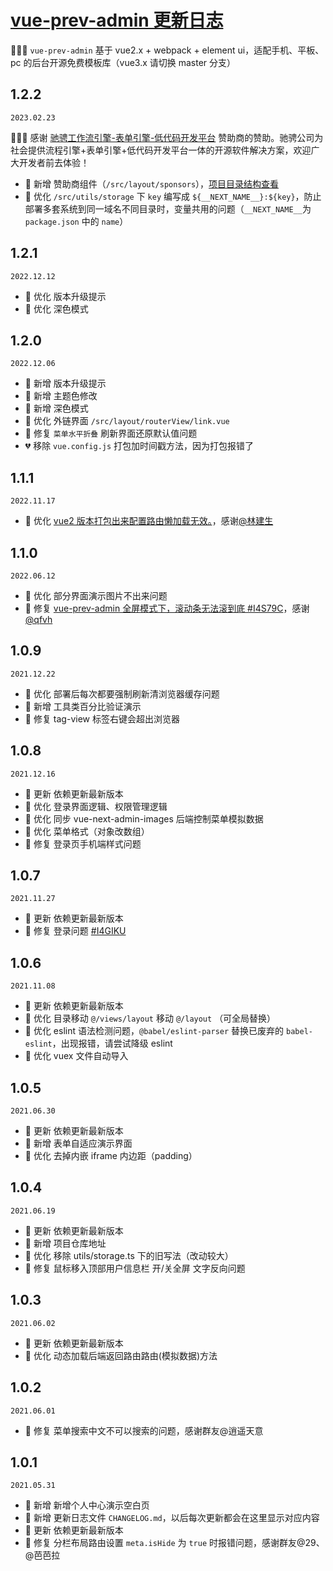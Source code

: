# <a href="https://gitee.com/lyt-top/vue-next-admin/tree/vue-prev-admin" target="_blank">vue-prev-admin 更新日志</a>

🎉🎉🔥 `vue-prev-admin` 基于 vue2.x + webpack + element ui，适配手机、平板、pc 的后台开源免费模板库（vue3.x 请切换 master 分支）

## 1.2.2

`2023.02.23`

🚩🚩🚩 感谢 [驰骋工作流引擎-表单引擎-低代码开发平台](http://www.ccflow.org/) 赞助商的赞助。驰骋公司为社会提供流程引擎+表单引擎+低代码开发平台一体的开源软件解决方案，欢迎广大开发者前去体验！

- 🎉 新增 赞助商组件（`/src/layout/sponsors`），[项目目录结构查看](https://lyt-top.gitee.io/vue-next-admin-doc-preview/config/)
- 🎯 优化 `/src/utils/storage` 下 `key` 编写成 `${__NEXT_NAME__}:${key}`，防止部署多套系统到同一域名不同目录时，变量共用的问题（`__NEXT_NAME__`为 `package.json` 中的 `name`）

## 1.2.1

`2022.12.12`

- 🐞 优化 版本升级提示
- 🐞 优化 深色模式

## 1.2.0

`2022.12.06`

- 🎉 新增 版本升级提示
- 🎉 新增 主题色修改
- 🎉 新增 深色模式
- 🐞 优化 外链界面 `/src/layout/routerView/link.vue`
- 🐞 修复 `菜单水平折叠` 刷新界面还原默认值问题
- 💔 移除 `vue.config.js` 打包加时间戳方法，因为打包报错了

## 1.1.1

`2022.11.17`

- 🐞 优化 [vue2 版本打包出来配置路由懒加载无效。](https://gitee.com/lyt-top/vue-next-admin/issues/I5RFQT)，感谢[@林建生](https://gitee.com/ljsshuai)

## 1.1.0

`2022.06.12`

- 🐞 优化 部分界面演示图片不出来问题
- 🐞 修复 [vue-prev-admin 全屏模式下，滚动条无法滚到底 #I4S79C](https://gitee.com/lyt-top/vue-next-admin/issues/I4S79C)，感谢[@qfvh](https://gitee.com/qfvh)

## 1.0.9

`2021.12.22`

- 🎯 优化 部署后每次都要强制刷新清浏览器缓存问题
- 🎉 新增 工具类百分比验证演示
- 🐞 修复 tag-view 标签右键会超出浏览器

## 1.0.8

`2021.12.16`

- 🌟 更新 依赖更新最新版本
- 🎯 优化 登录界面逻辑、权限管理逻辑
- 🎯 优化 同步 vue-next-admin-images 后端控制菜单模拟数据
- 🎯 优化 菜单格式（对象改数组）
- 🐞 修复 登录页手机端样式问题

## 1.0.7

`2021.11.27`

- 🌟 更新 依赖更新最新版本
- 🐞 修复 登录问题 [#I4GIKU](https://gitee.com/lyt-top/vue-next-admin/issues/I4GIKU)

## 1.0.6

`2021.11.08`

- 🌟 更新 依赖更新最新版本
- 🎯 优化 目录移动 `@/views/layout` 移动 `@/layout` （可全局替换）
- 🎯 优化 eslint 语法检测问题，`@babel/eslint-parser` 替换已废弃的 `babel-eslint`，出现报错，请尝试降级 eslint
- 🎯 优化 vuex 文件自动导入

## 1.0.5

`2021.06.30`

- 🌟 更新 依赖更新最新版本
- 🎉 新增 表单自适应演示界面
- 🎯 优化 去掉内嵌 iframe 内边距（padding）

## 1.0.4

`2021.06.19`

- 🌟 更新 依赖更新最新版本
- 🎉 新增 项目仓库地址
- 🎯 优化 移除 utils/storage.ts 下的旧写法（改动较大）
- 🐞 修复 鼠标移入顶部用户信息栏 开/关全屏 文字反向问题

## 1.0.3

`2021.06.02`

- 🌟 更新 依赖更新最新版本
- 💯 优化 动态加载后端返回路由路由(模拟数据)方法

## 1.0.2

`2021.06.01`

- 🐞 修复 菜单搜索中文不可以搜索的问题，感谢群友@逍遥天意

## 1.0.1

`2021.05.31`

- 🎉 新增 新增个人中心演示空白页
- 🎉 新增 更新日志文件 `CHANGELOG.md`，以后每次更新都会在这里显示对应内容
- 🌟 更新 依赖更新最新版本
- 🐞 修复 分栏布局路由设置 `meta.isHide` 为 `true` 时报错问题，感谢群友@29、@芭芭拉
